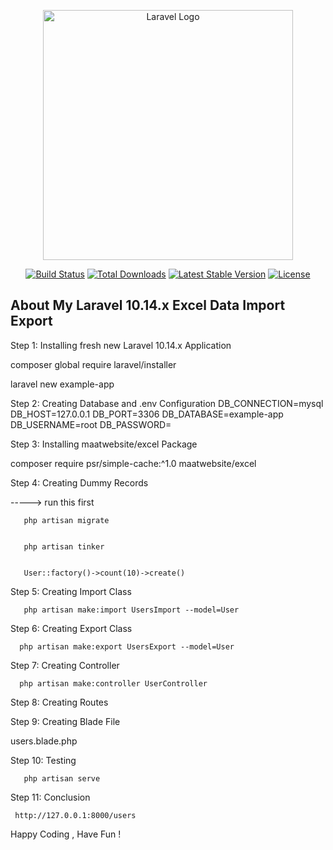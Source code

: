 <p align="center"><a href="https://laravel.com" target="_blank"><img src="https://raw.githubusercontent.com/laravel/art/master/logo-lockup/5%20SVG/2%20CMYK/1%20Full%20Color/laravel-logolockup-cmyk-red.svg" width="400" alt="Laravel Logo"></a></p>

<p align="center">
<a href="https://github.com/laravel/framework/actions"><img src="https://github.com/laravel/framework/workflows/tests/badge.svg" alt="Build Status"></a>
<a href="https://packagist.org/packages/laravel/framework"><img src="https://img.shields.io/packagist/dt/laravel/framework" alt="Total Downloads"></a>
<a href="https://packagist.org/packages/laravel/framework"><img src="https://img.shields.io/packagist/v/laravel/framework" alt="Latest Stable Version"></a>
<a href="https://packagist.org/packages/laravel/framework"><img src="https://img.shields.io/packagist/l/laravel/framework" alt="License"></a>
</p>

## About My  Laravel  10.14.x Excel Data Import Export 

Step 1: Installing fresh new Laravel 10.14.x Application


composer global require laravel/installer 


laravel new example-app


Step 2: Creating Database and .env Configuration
DB_CONNECTION=mysql
DB_HOST=127.0.0.1
DB_PORT=3306
DB_DATABASE=example-app
DB_USERNAME=root
DB_PASSWORD=

Step 3: Installing maatwebsite/excel Package

composer require psr/simple-cache:^1.0 maatwebsite/excel

Step 4: Creating Dummy Records

-----> run this first  

       php artisan migrate

       
       php artisan tinker 

       
       User::factory()->count(10)->create()

Step 5: Creating Import Class

       php artisan make:import UsersImport --model=User

Step 6: Creating Export Class
      
      php artisan make:export UsersExport --model=User
    
Step 7: Creating Controller
      
      php artisan make:controller UserController

Step 8: Creating Routes

Step 9: Creating Blade File

  users.blade.php

Step 10: Testing

       php artisan serve

Step 11: Conclusion
     
     http://127.0.0.1:8000/users
Happy Coding , Have Fun !
